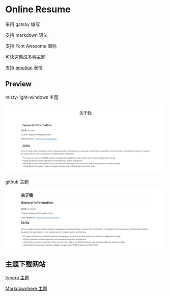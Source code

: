 # Online Resume

采用 gatsby 编写

支持 markdown 语法

支持 Font Awesome 图标

可快速集成多种主题

支持 [emotion](https://github.com/matchilling/gatsby-remark-emojis/blob/master/emoji.md) 表情

## Preview

misty-light-windows 主题

![misty-light-windows](./assets/images/misty-light-windows.png)

github 主题

![github](./assets/images/github.png)

## 主题下载网站

[typora 主题](http://theme.typora.io/)

[Markdownhere 主题](https://gist.github.com/xiaolai/aa190255b7dde302d10208ae247fc9f2)
